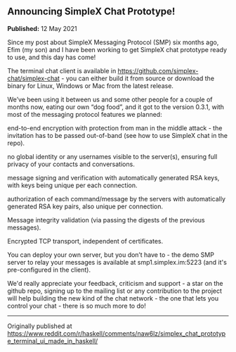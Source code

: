 ## Announcing SimpleX Chat Prototype!

**Published:** 12 May 2021

Since my post about SimpleX Messaging Protocol (SMP) six months ago, Efim (my son) and I have been working to get SimpleX chat prototype ready to use, and this day has come!

The terminal chat client is available in https://github.com/simplex-chat/simplex-chat - you can either build it from source or download the binary for Linux, Windows or Mac from the latest release.

We’ve been using it between us and some other people for a couple of months now, eating our own “dog food”, and it got to the version 0.3.1, with most of the messaging protocol features we planned:

end-to-end encryption with protection from man in the middle attack - the invitation has to be passed out-of-band (see how to use SimpleX chat in the repo).

no global identity or any usernames visible to the server(s), ensuring full privacy of your contacts and conversations.

message signing and verification with automatically generated RSA keys, with keys being unique per each connection.

authorization of each command/message by the servers with automatically generated RSA key pairs, also unique per connection.

Message integrity validation (via passing the digests of the previous messages).

Encrypted TCP transport, independent of certificates.

You can deploy your own server, but you don’t have to - the demo SMP server to relay your messages is available at smp1.simplex.im:5223 (and it's pre-configured in the client).

We'd really appreciate your feedback, criticism and support - a star on the github repo, signing up to the mailing list or any contribution to the project will help building the new kind of the chat network - the one that lets you control your chat - there is so much more to do!

---

Originally published at https://www.reddit.com/r/haskell/comments/naw6lz/simplex_chat_prototype_terminal_ui_made_in_haskell/
